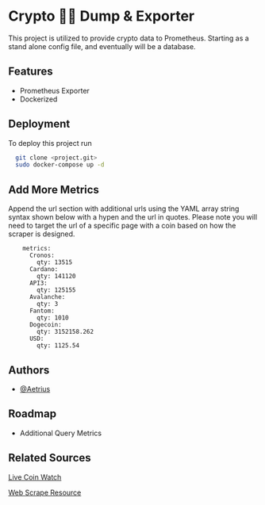 # Crypto 💸🌐 Dump & Exporter

This project is utilized to provide crypto data to Prometheus. Starting as a stand alone config file, and eventually will be a database.


## Features

- Prometheus Exporter
- Dockerized

## Deployment

To deploy this project run

```bash
  git clone <project.git>
  sudo docker-compose up -d
```
## Add More Metrics

Append the url section with additional urls using the YAML array string syntax shown below with a hypen and the url in quotes. 
Please note you will need to target the url of a specific page with a coin based on how the scraper is designed.

```
    metrics:
      Cronos:
        qty: 13515
      Cardano:
        qty: 141120
      API3:
        qty: 125155
      Avalanche:
        qty: 3
      Fantom:
        qty: 1010
      Dogecoin:
        qty: 3152158.262
      USD:
        qty: 1125.54
```

## Authors

- [@Aetrius](https://www.github.com/Aetrius)


## Roadmap

- Additional Query Metrics

## Related Sources
[Live Coin Watch](https://www.livecoinwatch.com/price/Cardano-ADA)

[Web Scrape Resource](https://www.scrapingbee.com/blog/web-scraping-go/)
